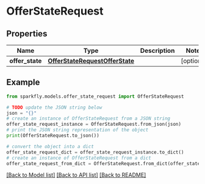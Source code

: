 # OfferStateRequest


## Properties

Name | Type | Description | Notes
------------ | ------------- | ------------- | -------------
**offer_state** | [**OfferStateRequestOfferState**](OfferStateRequestOfferState.md) |  | [optional] 

## Example

```python
from sparkfly.models.offer_state_request import OfferStateRequest

# TODO update the JSON string below
json = "{}"
# create an instance of OfferStateRequest from a JSON string
offer_state_request_instance = OfferStateRequest.from_json(json)
# print the JSON string representation of the object
print(OfferStateRequest.to_json())

# convert the object into a dict
offer_state_request_dict = offer_state_request_instance.to_dict()
# create an instance of OfferStateRequest from a dict
offer_state_request_from_dict = OfferStateRequest.from_dict(offer_state_request_dict)
```
[[Back to Model list]](../README.md#documentation-for-models) [[Back to API list]](../README.md#documentation-for-api-endpoints) [[Back to README]](../README.md)


